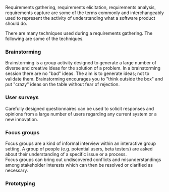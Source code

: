 <seg prerview>Requirements gathering, requirements elicitation, requirements analysis, 
requirements capture are some of the terms commonly and interchangeably used to represent the activity 
of understanding what a software product should do.</seg>

There are many techniques used during a requirements gathering. The following are some of the techniques.

### Brainstorming  
Brainstorming is a group activity designed to generate a large number of diverse and creative ideas for the solution 
of a problem. In a brainstorming session there are no "bad" ideas. 
The aim is to generate ideas; not to validate them. Brainstorming encourages you to "think outside the box" and 
put "crazy" ideas on the table without fear of rejection.

### User surveys
Carefully designed questionnaires can be used to solicit responses and opinions from a large number of users regarding 
any current system or a new innovation.

### Focus groups  
Focus groups are a kind of informal interview within an interactive group setting. A group of people 
(e.g. potential users, beta testers) are asked about their understanding of a specific issue or a process.  
Focus groups can bring out undiscovered conflicts and misunderstandings among stakeholder interests which can then be 
resolved or clarified as necessary.  

### Prototyping
<include Prototyping.md level="3">